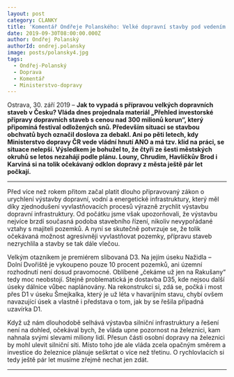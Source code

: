 ```yaml
---
layout: post
category: CLANKY
title: 'Komentář Ondřeje Polanského: Velké dopravní stavby pod vedením hnutí ANO váznou. Čtyři ze šesti městských okruhů se letos nezahájí podle plánu'
date: 2019-09-30T08:00:00.000Z
author: Ondřej Polanský
authorId: ondrej.polansky
image: posts/polansky4.jpg
tags:
  - Ondřej-Polanský
  - Doprava
  - Komentář
  - Ministerstvo-dopravy
---
```


Ostrava, 30. září 2019 – **Jak to vypadá s přípravou velkých dopravních staveb v Česku? Vláda dnes projednala materiál „Přehled investorské přípravy dopravních staveb s cenou nad 300 milionů korun“, který připomíná festival odložených snů. Především situaci se stavbou obchvatů bych označil doslova za debakl. Ani po pěti letech, kdy Ministerstvo dopravy ČR vede vládní hnutí ANO a má tzv. klid na práci, se situace nelepší. Výsledkem je bohužel to, že čtyři ze šesti městských okruhů se letos nezahájí podle plánu. Louny, Chrudim, Havlíčkův Brod i Karviná si na tolik očekávaný odklon dopravy z města ještě pár let počkají.**

<hr />

Před více než rokem přitom začal platit dlouho připravovaný zákon o urychlení výstavby dopravní, vodní a energetické infrastruktury, který měl díky zjednodušení vyvlastňovacích procesů výrazně zrychlit výstavbu dopravní infrastruktury. Od počátku jsme však upozorňovali, že výstavbu nejvíce brzdí současná podoba stavebního řízení, nikoliv nevypořádané vztahy s majiteli pozemků. A nyní se skutečně potvrzuje se, že tolik očekávaná možnost agresivněji vyvlastňovat pozemky, přípravu staveb nezrychlila a stavby se tak dále vlečou.

Velkým otazníkem je premiérem slibovaná D3. Na jejím úseku Nažidla – Dolní Dvořiště je vykoupeno pouze 10 procent pozemků, ani územní rozhodnutí není dosud pravomocné. Oblíbené „čekáme už jen na Rakušany“ tedy moc neobstojí. Stejně problematická je dostavba D35, kde nejsou další úseky dálnice vůbec naplánovány. Na rekonstrukci si, zdá se, počká i most přes D1 v úseku Šmejkalka, který je už léta v havarijním stavu, chybí ovšem navazující úsek a vlastně i představa o tom, jak by se řešila případná uzavírka D1.

Když už nám dlouhodobě selhává výstavba silniční infrastruktury a řešení není na dohled, očekával bych, že vláda upne pozornost na železnici, kam nahnala svými slevami miliony lidí. Přesun části osobní dopravy na železnici by mohl ulevit silniční síti. Místo toho jde ale vláda zcela opačným směrem a investice do železnice plánuje seškrtat o více než třetinu. O rychlovlacích si tedy ještě pár let musíme zřejmě nechat jen zdát.

- - -
